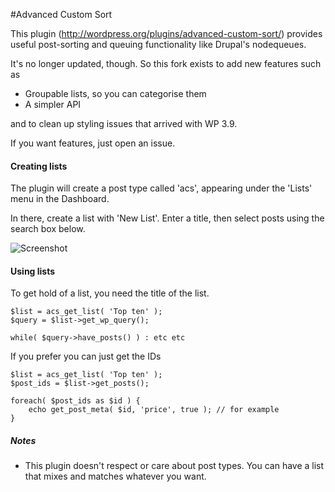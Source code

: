 #Advanced Custom Sort

This plugin (http://wordpress.org/plugins/advanced-custom-sort/) provides useful post-sorting and queuing functionality like Drupal's nodequeues.

It's no longer updated, though. So this fork exists to add new features such as

- Groupable lists, so you can categorise them
- A simpler API

and to clean up styling issues that arrived with WP 3.9.

If you want features, just open an issue.

#### Creating lists

The plugin will create a post type called 'acs', appearing under the 'Lists' menu in the Dashboard.

In there, create a list with 'New List'. Enter a title, then select posts using the search box below.

![Screenshot](/../screenshots/screenshots/Screen%20Shot%202015-05-12%20at%2010.55.50.png?raw=true)

#### Using lists

To get hold of a list, you need the title of the list.

    $list = acs_get_list( 'Top ten' );
    $query = $list->get_wp_query();

    while( $query->have_posts() ) : etc etc

If you prefer you can just get the IDs

	$list = acs_get_list( 'Top ten' );
	$post_ids = $list->get_posts();

	foreach( $post_ids as $id ) {
		echo get_post_meta( $id, 'price', true ); // for example
	}

##### Notes

* This plugin doesn't respect or care about post types. You can have a list that mixes and matches whatever you want.
